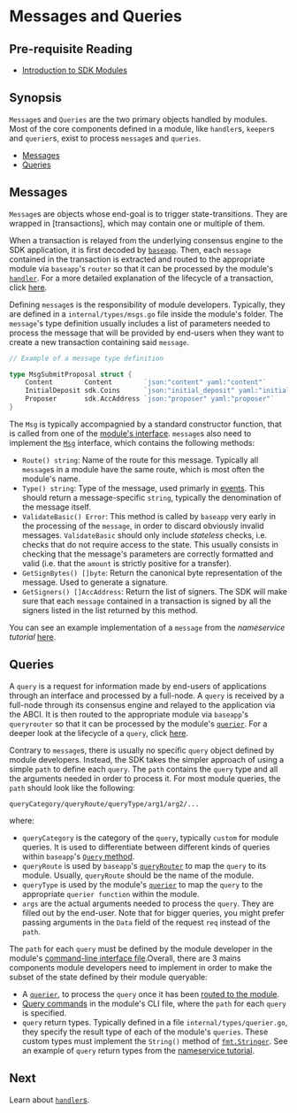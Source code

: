 # Messages and Queries

## Pre-requisite Reading

- [Introduction to SDK Modules](./intro.md)

## Synopsis

`Message`s and `Queries` are the two primary objects handled by modules. Most of the core components defined in a module, like `handler`s, `keeper`s and `querier`s, exist to process `message`s and `queries`. 

- [Messages](#messages)
- [Queries](#queries)

## Messages

`Message`s are objects whose end-goal is to trigger state-transitions. They are wrapped in [transactions], which may contain one or multiple of them. 

When a transaction is relayed from the underlying consensus engine to the SDK application, it is first decoded by [`baseapp`](../basics/baseapp.md). Then, each `message` contained in the transaction is extracted and routed to the appropriate module via `baseapp`'s `router` so that it can be processed by the module's [`handler`](./handler.md). For a more detailed explanation of the lifecycle of a transaction, click [here](../basics/tx-lifecycle.md). 

Defining `message`s is the responsibility of module developers. Typically, they are defined in a `internal/types/msgs.go` file inside the module's folder. The `message`'s type definition usually includes a list of parameters needed to process the message that will be provided by end-users when they want to create a new transaction containing said `message`.

```go
// Example of a message type definition

type MsgSubmitProposal struct {
	Content        Content        `json:"content" yaml:"content"`
	InitialDeposit sdk.Coins      `json:"initial_deposit" yaml:"initial_deposit"` 
	Proposer       sdk.AccAddress `json:"proposer" yaml:"proposer"`               
}
```

The `Msg` is typically accompagnied by a standard constructor function, that is called from one of the [module's interface](./module-interface). `message`s also need to implement the [`Msg`](https://github.com/cosmos/cosmos-sdk/blob/master/types/tx_msg.go#L7-L29) interface, which contains the following methods:

- `Route() string`: Name of the route for this message. Typically all `message`s in a module have the same route, which is most often the module's name.
- `Type() string`: Type of the message, used primarly in [events](./events.md). This should return a message-specific `string`, typically the denomination of the message itself.
- `ValidateBasic() Error`: This method is called by `baseapp` very early in the processing of the `message`, in order to discard obviously invalid messages. `ValidateBasic` should only include *stateless* checks, i.e. checks that do not require access to the state. This usually consists in checking that the message's parameters are correctly formatted and valid (i.e. that the `amount` is strictly positive for a transfer).
- `GetSignBytes() []byte`: Return the canonical byte representation of the message. Used to generate a signature. 
- `GetSigners() []AccAddress`: Return the list of signers. The SDK will make sure that each `message` contained in a transaction is signed by all the signers listed in the list returned by this method. 

You can see an example implementation of a `message` from the *nameservice tutorial* [here](https://github.com/cosmos/cosmos-sdk/blob/master/types/tx_msg.go).

## Queries

A `query` is a request for information made by end-users of applications through an interface and processed by a full-node. A `query` is received by a full-node through its consensus engine and relayed to the application via the ABCI. It is then routed to the appropriate module via `baseapp`'s `queryrouter` so that it can be processed by the module's [`querier`](./querier.md). For a deeper look at the lifecycle of a `query`, click [here](../interfaces/query-lifecycle.md). 

Contrary to `message`s, there is usually no specific `query` object defined by module developers. Instead, the SDK takes the simpler approach of using a simple `path` to define each `query`. The `path` contains the `query` type and all the arguments needed in order to process it. For most module queries, the `path` should look like the following:

```
queryCategory/queryRoute/queryType/arg1/arg2/...
```

where:

- `queryCategory` is the category of the `query`, typically `custom` for module queries. It is used to differentiate between different kinds of queries within `baseapp`'s [`Query` method](../core/baseapp.md#query).
- `queryRoute` is used by `baseapp`'s [`queryRouter`](../core/baseapp.md#query-routing) to map the `query` to its module. Usually, `queryRoute` should be the name of the module.
- `queryType` is used by the module's [`querier`](./querier.md) to map the `query` to the appropriate `querier function` within the module. 
- `args` are the actual arguments needed to process the `query`. They are filled out by the end-user. Note that for bigger queries, you might prefer passing arguments in the `Data` field of the request `req` instead of the `path`. 

The `path` for each `query` must be defined by the module developer in the module's [command-line interface file](./module-interfaces.md#query-commands).Overall, there are 3 mains components module developers need to implement in order to make the subset of the state defined by their module queryable:

- A [`querier`](./querier.md), to process the `query` once it has been [routed to the module](../core/baseapp.md#query-routing). 
- [Query commands](./module-interfaces.md#query-commands) in the module's CLI file, where the `path` for each `query` is specified. 
- `query` return types. Typically defined in a file `internal/types/querier.go`, they specify the result type of each of the module's `queries`. These custom types must implement the `String()` method of [`fmt.Stringer`](https://golang.org/pkg/fmt/#Stringer). See an example of `query` return types from the [nameservice tutorial](https://github.com/cosmos/sdk-application-tutorial/blob/master/x/nameservice/internal/types/querier.go). 

## Next

Learn about [`handler`s](./handler.go).